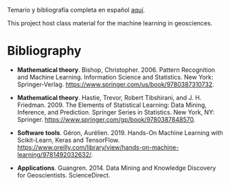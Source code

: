 Temario y bibliografía completa en español [aquí](TEMARIO_syllabus.pdf).

This project host class material for the machine learning in geosciences.

# Bibliography

* **Mathematical theory**. Bishop, Christopher. 2006. Pattern Recognition and Machine Learning. Information Science and Statistics. New York: Springer-Verlag. https://www.springer.com/us/book/9780387310732.

* **Mathematical theory**. Hastie, Trevor, Robert Tibshirani, and J. H. Friedman. 2009. The Elements of Statistical Learning: Data Mining, Inference, and Prediction. Springer Series in Statistics. New York, NY: Springer. https://www.springer.com/gp/book/9780387848570.

* **Software tools**. Géron, Aurélien. 2019. Hands-On Machine Learning with Scikit-Learn, Keras and TensorFlow. https://www.oreilly.com/library/view/hands-on-machine-learning/9781492032632/.

* **Applications**. Guangren. 2014. Data Mining and Knowledge Discovery for Geoscientists. ScienceDirect.
